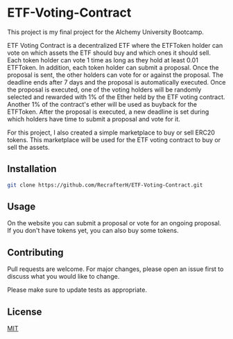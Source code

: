 # ETF-Voting-Contract

This project is my final project for the Alchemy University Bootcamp.


ETF Voting Contract is a decentralized ETF where the ETFToken holder can vote on which assets the ETF should buy and which ones it should sell. Each token holder can vote 1 time as long as they hold at least 0.01 ETFToken. In addition, each token holder can submit a proposal. Once the proposal is sent, the other holders can vote for or against the proposal. The deadline ends after 7 days and the proposal is automatically executed. Once the proposal is executed, one of the voting holders will be randomly selected and rewarded with 1% of the Ether held by the ETF voting contract. Another 1% of the contract's ether will be used as buyback for the ETFToken. After the proposal is executed, a new deadline is set during which holders have time to submit a proposal and vote for it.

For this project, I also created a simple marketplace to buy or sell ERC20 tokens. This marketplace will be used for the ETF voting contract to buy or sell the assets.

## Installation

```bash
git clone https://github.com/RecrafterH/ETF-Voting-Contract.git
```

## Usage

On the website you can submit a proposal or vote for an ongoing proposal. If you don't have tokens yet, you can also buy some tokens.

## Contributing

Pull requests are welcome. For major changes, please open an issue first
to discuss what you would like to change.

Please make sure to update tests as appropriate.

## License

[MIT](https://choosealicense.com/licenses/mit/)
